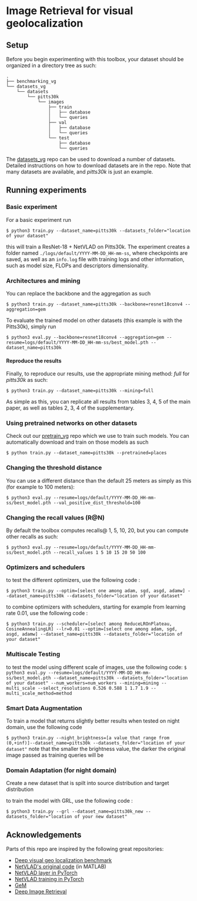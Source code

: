 # Image Retrieval for visual geolocalization 

## Setup
Before you begin experimenting with this toolbox, your dataset should be organized in a directory tree as such:

```
.
├── benchmarking_vg
└── datasets_vg
    └── datasets
        └── pitts30k
            └── images
                ├── train
                │   ├── database
                │   └── queries
                ├── val
                │   ├── database
                │   └── queries
                └── test
                    ├── database
                    └── queries
```
The [datasets_vg](https://github.com/gmberton/datasets_vg) repo can be used to download a number of datasets. Detailed instructions on how to download datasets are in the repo. Note that many datasets are available, and _pitts30k_ is just an example.

## Running experiments
### Basic experiment
For a basic experiment run

`$ python3 train.py --dataset_name=pitts30k --datasets_folder="location of your dataset"`

this will train a ResNet-18 + NetVLAD on Pitts30k.
The experiment creates a folder named `./logs/default/YYYY-MM-DD_HH-mm-ss`, where checkpoints are saved, as well as an `info.log` file with training logs and other information, such as model size, FLOPs and descriptors dimensionality.

### Architectures and mining
You can replace the backbone and the aggregation as such

`$ python3 train.py --dataset_name=pitts30k --backbone=resnet18conv4 --aggregation=gem`


To evaluate the trained model on other datasets (this example is with the Pitts30k), simply run

`$ python3 eval.py --backbone=resnet18conv4 --aggregation=gem --resume=logs/default/YYYY-MM-DD_HH-mm-ss/best_model.pth --dataset_name=pitts30k`

#### Reproduce the results
Finally, to reproduce our results, use the appropriate mining method: _full_ for _pitts30k_ as such:

`$ python3 train.py --dataset_name=pitts30k --mining=full`

As simple as this, you can replicate all results from tables 3, 4, 5 of the main paper, as well as tables 2, 3, 4 of the supplementary.

### Using pretrained networks on other datasets
Check out our [pretrain_vg](https://github.com/rm-wu/pretrain_vg) repo which we use to train such models.
You can automatically download and train on those models as such

`$ python train.py --dataset_name=pitts30k --pretrained=places`

### Changing the threshold distance
You can use a different distance than the default 25 meters as simply as this (for example to 100 meters):

`$ python3 eval.py --resume=logs/default/YYYY-MM-DD_HH-mm-ss/best_model.pth --val_positive_dist_threshold=100`

### Changing the recall values (R@N)
By default the toolbox computes recalls@ 1, 5, 10, 20, but you can compute other recalls as such:

`$ python3 eval.py --resume=logs/default/YYYY-MM-DD_HH-mm-ss/best_model.pth --recall_values 1 5 10 15 20 50 100`

### Optimizers and schedulers 

to test the different optimizers, use the following code :

`$ python3 train.py --optim=[select one among adam, sgd, asgd, adamw] --dataset_name=pitts30k --datasets_folder="location of your dataset"`

to combine optimizers with schedulers, starting for example from learning rate 0.01, use the following code :

`$ python3 train.py --scheduler=[select among ReduceLROnPlateau, CosineAnnealingLR] --lr=0.01 --optim=[select one among adam, sgd, asgd, adamw] --dataset_name=pitts30k --datasets_folder="location of your dataset"`

### Multiscale Testing 

to test the model using different scale of images, use the following code:
`$ python3 eval.py --resume=logs/default/YYYY-MM-DD_HH-mm-ss/best_model.pth --dataset_name=pitts30k --datasets_folder="location of your dataset" --num_workers=num_workers --mining=mining --multi_scale --select_resolutions 0.526 0.588 1 1.7 1.9 --multi_scale_method=method`


### Smart Data Augmentation 

To train a model that returns slightly better results when tested on night domain, use the following code 

`$ python3 train.py --night_brightness=[a value that range from (0,+inf)]--dataset_name=pitts30k --datasets_folder="location of your dataset"`
note that the smaller the brightness value, the darker the original image passed as training queries will be

### Domain Adaptation (for night domain)

Create a new dataset that is spilt into source distribution and target distribution 

to train the model with GRL, use the following code :

`$ python3 train.py --grl --dataset_name=pitts30k_new --datasets_folder="location of your new dataset"`

## Acknowledgements
Parts of this repo are inspired by the following great repositories:
- [Deep visual geo localization benchmark](https://github.com/gmberton/deep-visual-geo-localization-benchmark)
- [NetVLAD's original code](https://github.com/Relja/netvlad) (in MATLAB)
- [NetVLAD layer in PyTorch](https://github.com/lyakaap/NetVLAD-pytorch)
- [NetVLAD training in PyTorch](https://github.com/Nanne/pytorch-NetVlad/)
- [GeM](https://github.com/filipradenovic/cnnimageretrieval-pytorch)
- [Deep Image Retrieval](https://github.com/naver/deep-image-retrieval)



